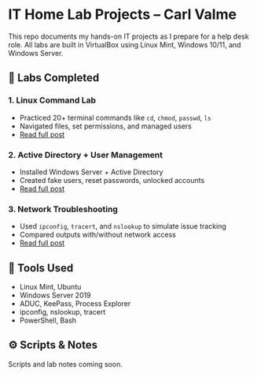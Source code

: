 # IT Home Lab Projects – Carl Valme

This repo documents my hands-on IT projects as I prepare for a help desk role. All labs are built in VirtualBox using Linux Mint, Windows 10/11, and Windows Server.

## 🧪 Labs Completed

### 1. Linux Command Lab
- Practiced 20+ terminal commands like `cd`, `chmod`, `passwd`, `ls`
- Navigated files, set permissions, and managed users
- [Read full post](https://carlvalme.wordpress.com/)

### 2. Active Directory + User Management
- Installed Windows Server + Active Directory
- Created fake users, reset passwords, unlocked accounts
- [Read full post](https://carlvalme.wordpress.com/)

### 3. Network Troubleshooting
- Used `ipconfig`, `tracert`, and `nslookup` to simulate issue tracking
- Compared outputs with/without network access
- [Read full post](https://carlvalme.wordpress.com/)

## 🧰 Tools Used
- Linux Mint, Ubuntu
- Windows Server 2019
- ADUC, KeePass, Process Explorer
- ipconfig, nslookup, tracert
- PowerShell, Bash

## ⚙️ Scripts & Notes
Scripts and lab notes coming soon.
